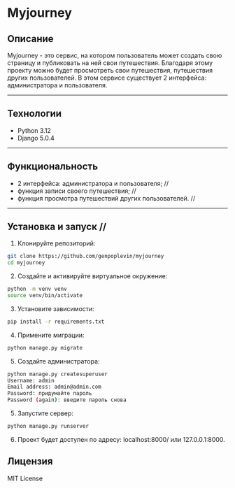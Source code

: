 # Myjourney

## Описание
Myjourney - это сервис, на котором пользователь может создать свою страницу и публиковать на ней свои путешествия. Благодаря этому проекту можно будет просмотреть свои путешествия, путешествия других пользователей. В этом сервисе существует 2 интерфейса: администратора и пользователя. 

---

## Технологии
- Python 3.12
- Django 5.0.4

---

## Функциональность
- 2 интерфейса: администратора и пользователя; //
- функция записи своего путешествия; //
- функция просмотра путешествий других пользователей. //

---

## Установка и запуск //

1. Клонируйте репозиторий:
```bash
git clone https://github.com/genpoplevin/myjourney
cd myjourney
```
2. Создайте и активируйте виртуальное окружение:
```bash
python -m venv venv
source venv/bin/activate
```
3. Установите зависимости:
```bash
pip install -r requirements.txt
```
4. Примените миграции:
```bash
python manage.py migrate
```
5. Создайте администратора:
```bash
python manage.py createsuperuser
Username: admin
Email address: admin@admin.com
Password: придумайте пароль
Password (again): введите пароль снова
```
5. Запустите сервер:
```bash
python manage.py runserver
```
6. Проект будет доступен по адресу: localhost:8000/ или 127.0.0.1:8000.


## Лицензия
MIT License
